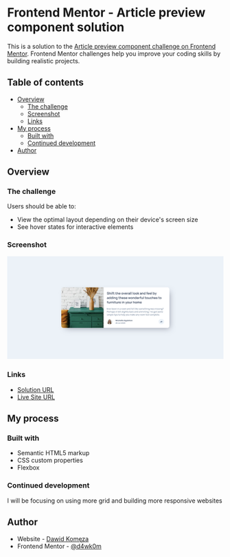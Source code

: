 # Frontend Mentor - Article preview component solution

This is a solution to the [Article preview component challenge on Frontend Mentor](https://www.frontendmentor.io/challenges/article-preview-component-dYBN_pYFT). Frontend Mentor challenges help you improve your coding skills by building realistic projects. 

## Table of contents

- [Overview](#overview)
  - [The challenge](#the-challenge)
  - [Screenshot](#screenshot)
  - [Links](#links)
- [My process](#my-process)
  - [Built with](#built-with)
  - [Continued development](#continued-development)
- [Author](#author)

## Overview

### The challenge

Users should be able to:

- View the optimal layout depending on their device's screen size
- See hover states for interactive elements

### Screenshot
![](./screenshot.png)

### Links

- [Solution URL](https://github.com/d4wk0m/Article-Preview)
- [Live Site URL](https://d4wk0m.github.io/Article-Preview/)

## My process

### Built with

- Semantic HTML5 markup
- CSS custom properties
- Flexbox

### Continued development

I will be focusing on using more grid and building more responsive websites

## Author

- Website - [Dawid Komęza](http://dkomeza.great-site.net)
- Frontend Mentor - [@d4wk0m](https://www.frontendmentor.io/profile/d4wk0m)